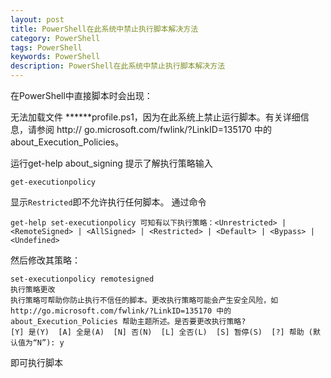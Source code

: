 ```yaml
---
layout: post
title: PowerShell在此系统中禁止执行脚本解决方法
category: PowerShell
tags: PowerShell
keywords: PowerShell
description: PowerShell在此系统中禁止执行脚本解决方法
---
```


在PowerShell中直接脚本时会出现：

无法加载文件 ******profile.ps1，因为在此系统上禁止运行脚本。有关详细信息，请参阅 http://
go.microsoft.com/fwlink/?LinkID=135170 中的 about_Execution_Policies。

运行get-help about_signing 提示了解执行策略输入

    get-executionpolicy

显示`Restricted`即不允许执行任何脚本。
通过命令
    
    get-help set-executionpolicy 可知有以下执行策略：<Unrestricted> | <RemoteSigned> | <AllSigned> | <Restricted> | <Default> | <Bypass> | <Undefined>
    
然后修改其策略：

    set-executionpolicy remotesigned
    执行策略更改
    执行策略可帮助你防止执行不信任的脚本。更改执行策略可能会产生安全风险，如
    http://go.microsoft.com/fwlink/?LinkID=135170 中的 about_Execution_Policies 帮助主题所述。是否要更改执行策略?
    [Y] 是(Y)  [A] 全是(A)  [N] 否(N)  [L] 全否(L)  [S] 暂停(S)  [?] 帮助 (默认值为“N”): y

即可执行脚本